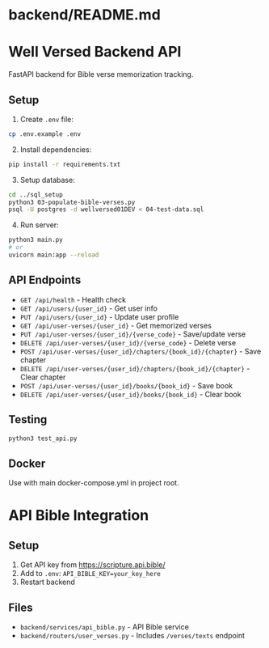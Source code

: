 # backend/README.md
# Well Versed Backend API

FastAPI backend for Bible verse memorization tracking.

## Setup

1. Create `.env` file:
```bash
cp .env.example .env
```

2. Install dependencies:
```bash
pip install -r requirements.txt
```

3. Setup database:
```bash
cd ../sql_setup
python3 03-populate-bible-verses.py
psql -U postgres -d wellversed01DEV < 04-test-data.sql
```

4. Run server:
```bash
python3 main.py
# or
uvicorn main:app --reload
```

## API Endpoints

- `GET /api/health` - Health check
- `GET /api/users/{user_id}` - Get user info
- `PUT /api/users/{user_id}` - Update user profile
- `GET /api/user-verses/{user_id}` - Get memorized verses
- `PUT /api/user-verses/{user_id}/{verse_code}` - Save/update verse
- `DELETE /api/user-verses/{user_id}/{verse_code}` - Delete verse
- `POST /api/user-verses/{user_id}/chapters/{book_id}/{chapter}` - Save chapter
- `DELETE /api/user-verses/{user_id}/chapters/{book_id}/{chapter}` - Clear chapter
- `POST /api/user-verses/{user_id}/books/{book_id}` - Save book
- `DELETE /api/user-verses/{user_id}/books/{book_id}` - Clear book

## Testing

```bash
python3 test_api.py
```

## Docker

Use with main docker-compose.yml in project root.

# API Bible Integration

## Setup
1. Get API key from https://scripture.api.bible/
2. Add to `.env`: `API_BIBLE_KEY=your_key_here`
3. Restart backend

## Files
- `backend/services/api_bible.py` - API Bible service
- `backend/routers/user_verses.py` - Includes `/verses/texts` endpoint